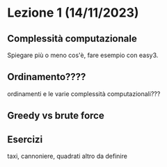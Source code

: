 # Lezione 1 (14/11/2023)

## Complessità computazionale
Spiegare più o meno cos'è, fare esempio con easy3.

## Ordinamento????
ordinamenti e le varie complessità computazionali???

## Greedy vs brute force

## Esercizi
taxi, cannoniere, quadrati
altro da definire
